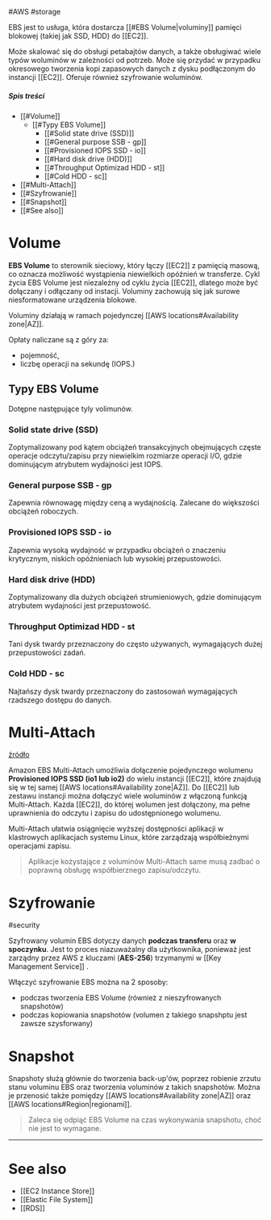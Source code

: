 #AWS #storage

EBS jest to usługa, która dostarcza [[#EBS Volume|voluminy]] pamięci blokowej (takiej jak SSD, HDD) do [[EC2]].

Może skalować się do obsługi petabajtów danych, a także obsługiwać wiele typów woluminów w zależności od potrzeb. Może się przydać w przypadku okresowego tworzenia kopi zapasowych danych z dysku podłączonym do instancji [[EC2]]. Oferuje również szyfrowanie woluminów.

##### Spis treści

- [[#Volume]]
  - [[#Typy EBS Volume]]
    - [[#Solid state drive (SSD)]]
    - [[#General purpose SSB - gp]]
    - [[#Provisioned IOPS SSD - io]]
    - [[#Hard disk drive (HDD)]]
    - [[#Throughput Optimizad HDD - st]]
    - [[#Cold HDD - sc]]
- [[#Multi-Attach]]
- [[#Szyfrowanie]]
- [[#Snapshot]]
- [[#See also]]

# Volume

**EBS Volume** to sterownik sieciowy, który łączy [[EC2]] z pamięcią masową, co oznacza możliwość wystąpienia niewielkich opóźnień w transferze. Cykl życia EBS Volume jest niezależny od cyklu życia [[EC2]], dlatego może być dołączany i odłączany od instacji. Voluminy zachowują się jak surowe niesformatowane urządzenia blokowe.

Voluminy działają w ramach pojedynczej [[AWS locations#Availability zone|AZ]].

Opłaty naliczane są z góry za:

- pojemność,
- liczbę operacji na sekundę (IOPS.)

## Typy EBS Volume

Dotępne następujące tyly volimunów.

### Solid state drive (SSD)

Zoptymalizowany pod kątem obciążeń transakcyjnych obejmujących częste operacje odczytu/zapisu przy niewielkim rozmiarze operacji I/O, gdzie dominującym atrybutem wydajności jest IOPS.

### General purpose SSB - gp

Zapewnia równowagę między ceną a wydajnością. Zalecane do większości obciążeń roboczych.

### Provisioned IOPS SSD - io

Zapewnia wysoką wydajność w przypadku obciążeń o znaczeniu krytycznym, niskich opóźnieniach lub wysokiej przepustowości.

### Hard disk drive (HDD)

Zoptymalizowany dla dużych obciążeń strumieniowych, gdzie dominującym atrybutem wydajności jest przepustowość.

### Throughput Optimizad HDD - st

Tani dysk twardy przeznaczony do często używanych, wymagających dużej przepustowości zadań.

### Cold HDD - sc

Najtańszy dysk twardy przeznaczony do zastosowań wymagających rzadszego dostępu do danych.

# Multi-Attach

[źródło](https://docs.aws.amazon.com/AWSEC2/latest/UserGuide/ebs-volumes-multi.html)

Amazon EBS Multi-Attach umożliwia dołączenie pojedynczego wolumenu **Provisioned IOPS SSD (io1 lub io2)** do wielu instancji [[EC2]], które znajdują się w tej samej [[AWS locations#Availability zone|AZ]]. Do [[EC2]] lub zestawu instancji można dołączyć wiele woluminów z włączoną funkcją Multi-Attach. Każda [[EC2]], do której wolumen jest dołączony, ma pełne uprawnienia do odczytu i zapisu do udostępnionego wolumenu.

Multi-Attach ułatwia osiągnięcie wyższej dostępności aplikacji w klastrowych aplikacjach systemu Linux, które zarządzają współbieżnymi operacjami zapisu.

> Aplikacje kożystające z voluminów Multi-Attach same musą zadbać o poprawną obsługę współbierznego zapisu/odczytu.

# Szyfrowanie

#security

Szyfrowany volumin EBS dotyczy danych **podczas transferu** oraz **w spoczynku**. Jest to proces niazuważalny dla użytkownika, ponieważ jest zarządny przez AWS z kluczami (**AES-256**) trzymanymi w [[Key Management Service]] .

Włączyć szyfrowanie EBS można na 2 sposoby:

- podczas tworzenia EBS Volume (również z nieszyfrowanych snapshotów)
- podczas kopiowania snapshotów (volumen z takiego snapshptu jest zawsze szysforwany)

# Snapshot

Snapshoty służą głównie do tworzenia back-up'ów, poprzez robienie zrzutu stanu voluminu EBS oraz tworzenia voluminów z takich snapshotów. Można je przenosić także pomiędzy [[AWS locations#Availability zone|AZ]] oraz [[AWS locations#Region|regionami]].

> Zaleca się odpiąć EBS Volume na czas wykonywania snapshotu, choć nie jest to wymagane.

---
# See also

- [[EC2 Instance Store]]
- [[Elastic File System]]
- [[RDS]]